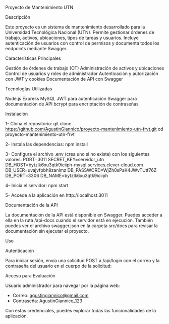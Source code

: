 Proyecto de Mantenimiento UTN

Descripción

Este proyecto es un sistema de mantenimiento desarrollado para la Universidad Tecnológica Nacional (UTN). Permite gestionar órdenes de trabajo, activos, ubicaciones, tipos de tareas y usuarios. Incluye autenticación de usuarios con control de permisos y documenta todos los endpoints mediante Swagger.


Características Principales

Gestión de órdenes de trabajo (OT)
Administración de activos y ubicaciones
Control de usuarios y roles de administrador
Autenticación y autorización con JWT y cookies
Documentación de API con Swagger


Tecnologías Utilizadas

Node.js
Express
MySQL
JWT para autenticación
Swagger para documentación de API
bcrypt para encriptación de contraseñas


Instalación

1- Clona el repositorio:
git clone https://github.com/AgustinGiannico/proyecto-mantenimiento-utn-frvt.git
cd proyecto-mantenimiento-utn-frvt

2- Instala las dependencias:
npm install

3- Configura el archivo .env (crea uno si no existe) con los siguientes valores:
PORT=3011
SECRET_KEY=servidor_utn
DB_HOST=bytzlk6xu3qtk9iciiph-mysql.services.clever-cloud.com
DB_USER=uvajvfpbh9zanlmz
DB_PASSWORD=WjZh0sPaK4JWvTUtf76Z
DB_PORT=3306
DB_NAME=bytzlk6xu3qtk9iciiph

4- Inicia el servidor:
npm start

5- Accede a la aplicación en http://localhost:3011


Documentación de la API

La documentación de la API está disponible en Swagger. Puedes acceder a ella en la ruta /api-docs cuando el servidor está en ejecución.
También puedes ver el archivo swagger.json en la carpeta src/docs para revisar la documentación sin ejecutar el proyecto.

Uso

Autenticación

Para iniciar sesión, envía una solicitud POST a /api/login con el correo y la contraseña del usuario en el cuerpo de la solicitud:

Acceso para Evaluación

Usuario administrador para navegar por la página web:

- Correo: agustingiannico@gmail.com
- Contraseña: AgustinGiannico_123

Con estas credenciales, puedes explorar todas las funcionalidades de la aplicación.
